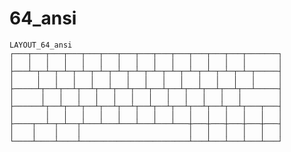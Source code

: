 # 64_ansi

    LAYOUT_64_ansi
    ┌───┬───┬───┬───┬───┬───┬───┬───┬───┬───┬───┬───┬───┬───────┐
    │   │   │   │   │   │   │   │   │   │   │   │   │   │       │
    ├───┴─┬─┴─┬─┴─┬─┴─┬─┴─┬─┴─┬─┴─┬─┴─┬─┴─┬─┴─┬─┴─┬─┴─┬─┴─┬─────┤
    │     │   │   │   │   │   │   │   │   │   │   │   │   │     │
    ├─────┴┬──┴┬──┴┬──┴┬──┴┬──┴┬──┴┬──┴┬──┴┬──┴┬──┴┬──┴┬──┴─────┤
    │      │   │   │   │   │   │   │   │   │   │   │   │        │
    ├──────┴┬──┴┬──┴┬──┴┬──┴┬──┴┬──┴┬──┴┬──┴┬──┴┬──┴┬──┴┬───┬───┤
    │       │   │   │   │   │   │   │   │   │   │   │   │   │   │
    ├────┬──┴─┬─┴──┬┴───┴───┴───┴───┴───┴───┼───┼───┼───┼───┼───┤
    │    │    │    │                        │   │   │   │   │   │
    └────┴────┴────┴────────────────────────┴───┴───┴───┴───┴───┘
